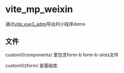 # vite_mp_weixin

通过[vite_vue3_admi](https://github.com/lbc19920615/vite_vue3_admin)导出的小程序demo

## 文件

custom1/components/ 里包含form-b form-b-slots文件

custom1/zform/ 是基础库